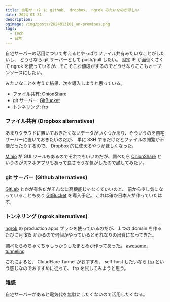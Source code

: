 ```yaml
---
title: 自宅サーバーに github、 dropbox、 ngrok みたいなのがほしい
date: 2024-01-31
description:
ogimage: /img/posts/2024013101_on-premises.png
tags:
  - Tech
  - 日常
---
```


自宅サーバーの活用について考えるとやっぱりファイル共有みたいなことがしたいし、
どうせなら git サーバーとして push/pull したい。 固定 IP が面倒くさくて ngrok
を使っているが、そこそこお値段がするのでどうせならここもオープンソースにしたい。

みたいなことを考えた結果、次を導入しようと思っている。

- ファイル共有: [OnionShare](https://onionshare.org)
- git サーバー: [GitBucket](https://github.com/gitbucket/gitbucket)
- トンネリング: [frp](https://github.com/fatedier/frp)

### ファイル共有 (Dropbox alternatives)

あまりクラウドに置いておきたくないデータがいくつかあり、そういうのを自宅サーバーに置いておきたいのだが、
単に SSH するだけだとファイルの閲覧が不便だったりするので、 Dropbox
的に使えるやつがほしくなった。

[Minio](https://min.io) が GUI ツールもあるのでそれでもいいのだが、調べたら
[OnionShare](https://onionshare.org)
というのがスマホアプリもあって良さそうな気がしたので試してみたい。

### git サーバー (Github alternatives)

[GitLab](https://about.gitlab.com)
とかが有名だがそんなに高機能じゃなくていいのと、
前から少し気になっていることもあり
[GitBucket](https://github.com/gitbucket/gitbucket) を導入予定。
これは確か日本人が作っていたはず。

### トンネリング (ngrok alternatives)

[ngrok](https://ngrok.com) の production apps プランを使っているのだが、１つの
domain を作るたびに月 $15
かかるので何個かやっているとそれなりの出費になってきた。

調べたらめちゃくちゃしっかりしたまとめが作ってあった。
[awesome-tunneling](https://github.com/anderspitman/awesome-tunneling)

これによると、 CloudFlare Tunnel がおすすめ、 self-host したいなら
[frp](https://github.com/fatedier/frp) という感じなのでおすすめに従って、 frp
を試してみようと思う。

### 雑感

自宅サーバーがあると電気代を無駄にしたくないので活用したくなる。

